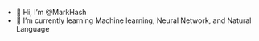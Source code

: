 - 👋 Hi, I’m @MarkHash
- 🌱 I’m currently learning Machine learning, Neural Network, and Natural Language 

<!---
MarkHash/MarkHash is a ✨ special ✨ repository because its `README.md` (this file) appears on your GitHub profile.
You can click the Preview link to take a look at your changes.
- 👀 I’m interested in ...
- 💞️ I’m looking to collaborate on ...
- 📫 How to reach me ...
--->
